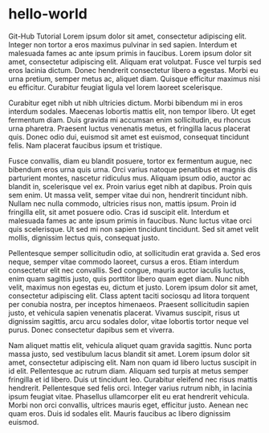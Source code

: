 # hello-world
Git-Hub Tutorial
Lorem ipsum dolor sit amet, consectetur adipiscing elit. Integer non tortor a eros maximus pulvinar in sed sapien. Interdum et malesuada fames ac ante ipsum primis in faucibus. Lorem ipsum dolor sit amet, consectetur adipiscing elit. Aliquam erat volutpat. Fusce vel turpis sed eros lacinia dictum. Donec hendrerit consectetur libero a egestas. Morbi eu urna pretium, semper metus ac, aliquet diam. Quisque efficitur maximus nisi eu efficitur. Curabitur feugiat ligula vel lorem laoreet scelerisque.

Curabitur eget nibh ut nibh ultricies dictum. Morbi bibendum mi in eros interdum sodales. Maecenas lobortis mattis elit, non tempor libero. Ut eget fermentum diam. Duis gravida mi accumsan enim sollicitudin, eu rhoncus urna pharetra. Praesent luctus venenatis metus, et fringilla lacus placerat quis. Donec odio dui, euismod sit amet est euismod, consequat tincidunt felis. Nam placerat faucibus ipsum et tristique.

Fusce convallis, diam eu blandit posuere, tortor ex fermentum augue, nec bibendum eros urna quis urna. Orci varius natoque penatibus et magnis dis parturient montes, nascetur ridiculus mus. Aliquam ipsum odio, auctor ac blandit in, scelerisque vel ex. Proin varius eget nibh at dapibus. Proin quis sem enim. Ut massa velit, semper vitae dui non, hendrerit tincidunt nibh. Nullam nec nulla commodo, ultricies risus non, mattis ipsum. Proin id fringilla elit, sit amet posuere odio. Cras id suscipit elit. Interdum et malesuada fames ac ante ipsum primis in faucibus. Nunc luctus vitae orci quis scelerisque. Ut sed mi non sapien tincidunt tincidunt. Sed sit amet velit mollis, dignissim lectus quis, consequat justo.

Pellentesque semper sollicitudin odio, at sollicitudin erat gravida a. Sed eros neque, semper vitae commodo laoreet, cursus a eros. Etiam interdum consectetur elit nec convallis. Sed congue, mauris auctor iaculis luctus, enim quam sagittis justo, quis porttitor libero quam eget diam. Nunc nibh velit, maximus non egestas eu, dictum et justo. Lorem ipsum dolor sit amet, consectetur adipiscing elit. Class aptent taciti sociosqu ad litora torquent per conubia nostra, per inceptos himenaeos. Praesent sollicitudin sapien justo, et vehicula sapien venenatis placerat. Vivamus suscipit, risus ut dignissim sagittis, arcu arcu sodales dolor, vitae lobortis tortor neque vel purus. Donec consectetur dapibus sem et viverra.

Nam aliquet mattis elit, vehicula aliquet quam gravida sagittis. Nunc porta massa justo, sed vestibulum lacus blandit sit amet. Lorem ipsum dolor sit amet, consectetur adipiscing elit. Nam non quam id libero luctus suscipit in id elit. Pellentesque ac rutrum diam. Aliquam sed turpis at metus semper fringilla et id libero. Duis ut tincidunt leo. Curabitur eleifend nec risus mattis hendrerit. Pellentesque sed felis orci. Integer varius rutrum nibh, in lacinia ipsum feugiat vitae. Phasellus ullamcorper elit eu erat hendrerit vehicula. Morbi non orci convallis, ultrices mauris eget, efficitur justo. Aenean nec quam eros. Duis id sodales elit. Mauris faucibus ac libero dignissim euismod.
